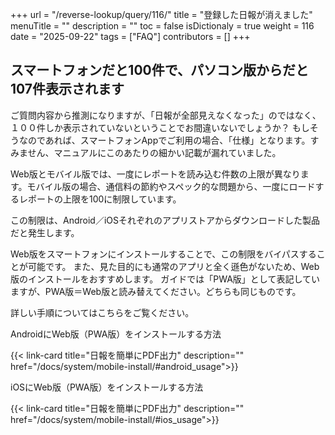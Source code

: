 +++
url = "/reverse-lookup/query/116/"
title = "登録した日報が消えました"
menuTitle = ""
description = ""
toc = false
isDictionaly = true
weight = 116
date = "2025-09-22"
tags = ["FAQ"]
contributors = []
+++

## スマートフォンだと100件で、パソコン版からだと107件表示されます

ご質問内容から推測になりますが、「日報が全部見えなくなった」のではなく、１００件しか表示されていないということでお間違いないでしょうか？
もしそうなのであれば、スマートフォンAppでご利用の場合、「仕様」となります。すみません、マニュアルにこのあたりの細かい記載が漏れていました。

Web版とモバイル版では、一度にレポートを読み込む件数の上限が異なります。モバイル版の場合、通信料の節約やスペック的な問題から、一度にロードするレポートの上限を100に制限しています。

この制限は、Android／iOSそれぞれのアプリストアからダウンロードした製品だと発生します。

Web版をスマートフォンにインストールすることで、この制限をバイパスすることが可能です。
また、見た目的にも通常のアプリと全く遜色がないため、Web版のインストールをおすすめします。
ガイドでは「PWA版」として表記していますが、PWA版＝Web版と読み替えてください。どちらも同じものです。

詳しい手順についてはこちらをご覧ください。

AndroidにWeb版（PWA版）をインストールする方法

{{< link-card title="日報を簡単にPDF出力"  description="" href="/docs/system/mobile-install/#android_usage">}}

iOSにWeb版（PWA版）をインストールする方法

{{< link-card title="日報を簡単にPDF出力"  description="" href="/docs/system/mobile-install/#ios_usage">}}

